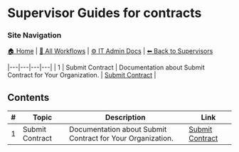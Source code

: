 # Supervisor Guides for contracts

### Site Navigation
[🏠 Home](../../../README.md) | [📂 All Workflows](../../../users/users.md) | [⚙ IT Admin Docs](../../../it-admins/README.md) | [⬅ Back to Supervisors](../README.md)

|---|---|---|---|
| 1 | Submit Contract | Documentation about Submit Contract for Your Organization. | [Submit Contract](submit-contract.md) |

## Contents

| **#** | **Topic** | **Description** | **Link** |
|---|---|---|---|
| 1 | Submit Contract | Documentation about Submit Contract for Your Organization. | [Submit Contract](submit-contract.md) |